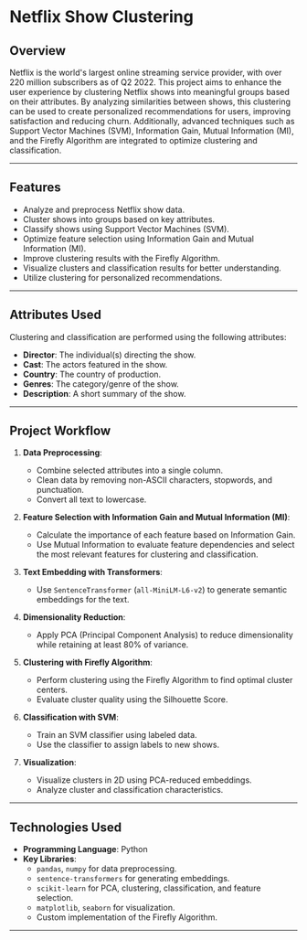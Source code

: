 # **Netflix Show Clustering**

## **Overview**
Netflix is the world's largest online streaming service provider, with over 220 million subscribers as of Q2 2022. This project aims to enhance the user experience by clustering Netflix shows into meaningful groups based on their attributes. By analyzing similarities between shows, this clustering can be used to create personalized recommendations for users, improving satisfaction and reducing churn. Additionally, advanced techniques such as Support Vector Machines (SVM), Information Gain, Mutual Information (MI), and the Firefly Algorithm are integrated to optimize clustering and classification.

---

## **Features**
- Analyze and preprocess Netflix show data.
- Cluster shows into groups based on key attributes.
- Classify shows using Support Vector Machines (SVM).
- Optimize feature selection using Information Gain and Mutual Information (MI).
- Improve clustering results with the Firefly Algorithm.
- Visualize clusters and classification results for better understanding.
- Utilize clustering for personalized recommendations.

---

## **Attributes Used**
Clustering and classification are performed using the following attributes:
- **Director**: The individual(s) directing the show.
- **Cast**: The actors featured in the show.
- **Country**: The country of production.
- **Genres**: The category/genre of the show.
- **Description**: A short summary of the show.

---

## **Project Workflow**
1. **Data Preprocessing**:
   - Combine selected attributes into a single column.
   - Clean data by removing non-ASCII characters, stopwords, and punctuation.
   - Convert all text to lowercase.

2. **Feature Selection with Information Gain and Mutual Information (MI)**:
   - Calculate the importance of each feature based on Information Gain.
   - Use Mutual Information to evaluate feature dependencies and select the most relevant features for clustering and classification.

3. **Text Embedding with Transformers**:
   - Use `SentenceTransformer` (`all-MiniLM-L6-v2`) to generate semantic embeddings for the text.

4. **Dimensionality Reduction**:
   - Apply PCA (Principal Component Analysis) to reduce dimensionality while retaining at least 80% of variance.

5. **Clustering with Firefly Algorithm**:
   - Perform clustering using the Firefly Algorithm to find optimal cluster centers.
   - Evaluate cluster quality using the Silhouette Score.

6. **Classification with SVM**:
   - Train an SVM classifier using labeled data.
   - Use the classifier to assign labels to new shows.

7. **Visualization**:
   - Visualize clusters in 2D using PCA-reduced embeddings.
   - Analyze cluster and classification characteristics.

---

## **Technologies Used**
- **Programming Language**: Python
- **Key Libraries**:
  - `pandas`, `numpy` for data preprocessing.
  - `sentence-transformers` for generating embeddings.
  - `scikit-learn` for PCA, clustering, classification, and feature selection.
  - `matplotlib`, `seaborn` for visualization.
  - Custom implementation of the Firefly Algorithm.

---
